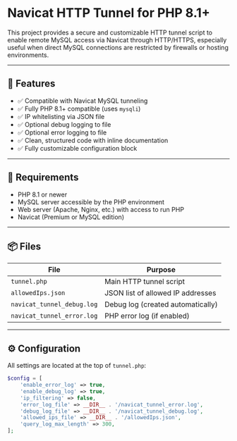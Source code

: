 # Navicat HTTP Tunnel for PHP 8.1+

This project provides a secure and customizable HTTP tunnel script to enable remote MySQL access via Navicat through HTTP/HTTPS, especially useful when direct MySQL connections are restricted by firewalls or hosting environments.

---

## 🚀 Features

- ✅ Compatible with Navicat MySQL tunneling
- ✅ Fully PHP 8.1+ compatible (uses `mysqli`)
- ✅ IP whitelisting via JSON file
- ✅ Optional debug logging to file
- ✅ Optional error logging to file
- ✅ Clean, structured code with inline documentation
- ✅ Fully customizable configuration block

---

## 🧱 Requirements

- PHP 8.1 or newer
- MySQL server accessible by the PHP environment
- Web server (Apache, Nginx, etc.) with access to run PHP
- Navicat (Premium or MySQL edition)

---

## 📦 Files

| File                      | Purpose                                      |
|---------------------------|----------------------------------------------|
| `tunnel.php`              | Main HTTP tunnel script                      |
| `allowedIps.json`         | JSON list of allowed IP addresses            |
| `navicat_tunnel_debug.log`| Debug log (created automatically)            |
| `navicat_tunnel_error.log`| PHP error log (if enabled)                   |

---

## ⚙️ Configuration

All settings are located at the top of `tunnel.php`:

```php
$config = [
    'enable_error_log' => true,
    'enable_debug_log' => true,
    'ip_filtering' => false,
    'error_log_file' => __DIR__ . '/navicat_tunnel_error.log',
    'debug_log_file' => __DIR__ . '/navicat_tunnel_debug.log',
    'allowed_ips_file' => __DIR__ . '/allowedIps.json',
    'query_log_max_length' => 300,
];
```